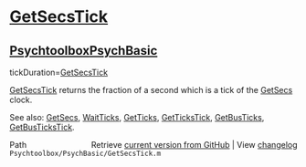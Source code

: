 # [GetSecsTick](GetSecsTick)
## [Psychtoolbox](Psychtoolbox)[PsychBasic](PsychBasic)

tickDuration=[GetSecsTick](GetSecsTick)  
  
[GetSecsTick](GetSecsTick) returns the fraction of a second which is a tick of the [GetSecs](GetSecs) clock.   
  
See also: [GetSecs](GetSecs), [WaitTicks](WaitTicks), [GetTicks](GetTicks), [GetTicksTick](GetTicksTick), [GetBusTicks](GetBusTicks), [GetBusTicksTick](GetBusTicksTick).  




<div class="code_header" style="text-align:right;">
  <span style="float:left;">Path&nbsp;&nbsp;</span> <span class="counter">Retrieve <a href=
  "https://raw.github.com/Psychtoolbox-3/Psychtoolbox-3/beta/Psychtoolbox/PsychBasic/GetSecsTick.m">current version from GitHub</a> | View <a href=
  "https://github.com/Psychtoolbox-3/Psychtoolbox-3/commits/beta/Psychtoolbox/PsychBasic/GetSecsTick.m">changelog</a></span>
</div>
<div class="code">
  <code>Psychtoolbox/PsychBasic/GetSecsTick.m</code>
</div>

